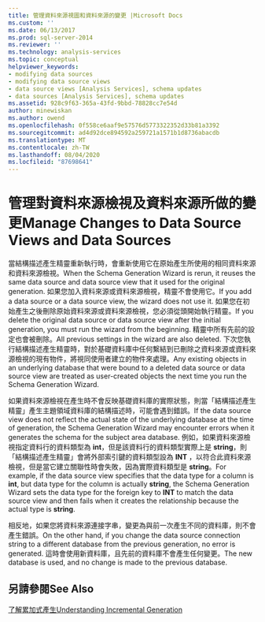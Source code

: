 ```yaml
---
title: 管理資料來源視圖和資料來源的變更 |Microsoft Docs
ms.custom: ''
ms.date: 06/13/2017
ms.prod: sql-server-2014
ms.reviewer: ''
ms.technology: analysis-services
ms.topic: conceptual
helpviewer_keywords:
- modifying data sources
- modifying data source views
- data source views [Analysis Services], schema updates
- data sources [Analysis Services], schema updates
ms.assetid: 928c9f63-365a-43fd-9bbd-78828cc7e54d
author: minewiskan
ms.author: owend
ms.openlocfilehash: 0f558ce6aaf9e57576d5773322352d33b81a3392
ms.sourcegitcommit: ad4d92dce894592a259721a1571b1d8736abacdb
ms.translationtype: MT
ms.contentlocale: zh-TW
ms.lasthandoff: 08/04/2020
ms.locfileid: "87698641"
---
```

# <a name="manage-changes-to-data-source-views-and-data-sources"></a><span data-ttu-id="53fd5-102">管理對資料來源檢視及資料來源所做的變更</span><span class="sxs-lookup"><span data-stu-id="53fd5-102">Manage Changes to Data Source Views and Data Sources</span></span>
  <span data-ttu-id="53fd5-103">當結構描述產生精靈重新執行時，會重新使用它在原始產生所使用的相同資料來源和資料來源檢視。</span><span class="sxs-lookup"><span data-stu-id="53fd5-103">When the Schema Generation Wizard is rerun, it reuses the same data source and data source view that it used for the original generation.</span></span> <span data-ttu-id="53fd5-104">如果您加入資料來源或資料來源檢視，精靈不會使用它。</span><span class="sxs-lookup"><span data-stu-id="53fd5-104">If you add a data source or a data source view, the wizard does not use it.</span></span> <span data-ttu-id="53fd5-105">如果您在初始產生之後刪除原始資料來源或資料來源檢視，您必須從頭開始執行精靈。</span><span class="sxs-lookup"><span data-stu-id="53fd5-105">If you delete the original data source or data source view after the initial generation, you must run the wizard from the beginning.</span></span> <span data-ttu-id="53fd5-106">精靈中所有先前的設定也會被刪除。</span><span class="sxs-lookup"><span data-stu-id="53fd5-106">All previous settings in the wizard are also deleted.</span></span> <span data-ttu-id="53fd5-107">下次您執行結構描述產生精靈時，對於基礎資料庫中任何繫結到已刪除之資料來源或資料來源檢視的現有物件，將視同使用者建立的物件來處理。</span><span class="sxs-lookup"><span data-stu-id="53fd5-107">Any existing objects in an underlying database that were bound to a deleted data source or data source view are treated as user-created objects the next time you run the Schema Generation Wizard.</span></span>  
  
 <span data-ttu-id="53fd5-108">如果資料來源檢視在產生時不會反映基礎資料庫的實際狀態，則當「結構描述產生精靈」產生主題領域資料庫的結構描述時，可能會遇到錯誤。</span><span class="sxs-lookup"><span data-stu-id="53fd5-108">If the data source view does not reflect the actual state of the underlying database at the time of generation, the Schema Generation Wizard may encounter errors when it generates the schema for the subject area database.</span></span> <span data-ttu-id="53fd5-109">例如，如果資料來源檢視指定資料行的資料類型為 **int**，但是該資料行的資料類型實際上是 **string**，則「結構描述產生精靈」會將外部索引鍵的資料類型設為 **INT** ，以符合此資料來源檢視，但是當它建立關聯性時會失敗，因為實際資料類型是 **string**。</span><span class="sxs-lookup"><span data-stu-id="53fd5-109">For example, if the data source view specifies that the data type for a column is **int**, but data type for the column is actually **string**, the Schema Generation Wizard sets the data type for the foreign key to **INT** to match the data source view and then fails when it creates the relationship because the actual type is **string**.</span></span>  
  
 <span data-ttu-id="53fd5-110">相反地，如果您將資料來源連接字串，變更為與前一次產生不同的資料庫，則不會產生錯誤。</span><span class="sxs-lookup"><span data-stu-id="53fd5-110">On the other hand, if you change the data source connection string to a different database from the previous generation, no error is generated.</span></span> <span data-ttu-id="53fd5-111">這時會使用新資料庫，且先前的資料庫不會產生任何變更。</span><span class="sxs-lookup"><span data-stu-id="53fd5-111">The new database is used, and no change is made to the previous database.</span></span>  
  
## <a name="see-also"></a><span data-ttu-id="53fd5-112">另請參閱</span><span class="sxs-lookup"><span data-stu-id="53fd5-112">See Also</span></span>  
 [<span data-ttu-id="53fd5-113">了解累加式產生</span><span class="sxs-lookup"><span data-stu-id="53fd5-113">Understanding Incremental Generation</span></span>](understanding-incremental-generation.md)  
  
  
